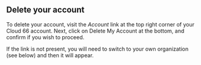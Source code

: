 <!-- usedin: [ _general/account/account-management-v1.md] -->

## Delete your account
To delete your account, visit the _Account_ link at the top right corner of your Cloud 66 account. Next, click on 
Delete My Account
 at the bottom, and confirm if you wish to proceed.

If the link is not present, you will need to switch to your own organization (see below) and then it will appear.


